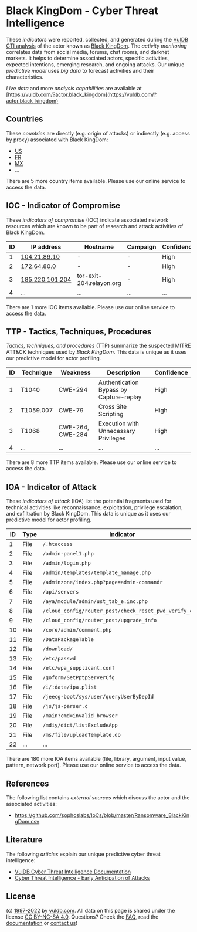 # Black KingDom - Cyber Threat Intelligence

These _indicators_ were reported, collected, and generated during the [VulDB CTI analysis](https://vuldb.com/?kb.cti) of the actor known as [Black KingDom](https://vuldb.com/?actor.black_kingdom). The _activity monitoring_ correlates data from social media, forums, chat rooms, and darknet markets. It helps to determine associated actors, specific activities, expected intentions, emerging research, and ongoing attacks. Our unique _predictive model_ uses _big data_ to forecast activities and their characteristics.

_Live data_ and more _analysis capabilities_ are available at [https://vuldb.com/?actor.black_kingdom](https://vuldb.com/?actor.black_kingdom)

## Countries

These _countries_ are directly (e.g. origin of attacks) or indirectly (e.g. access by proxy) associated with Black KingDom:

* [US](https://vuldb.com/?country.us)
* [FR](https://vuldb.com/?country.fr)
* [MX](https://vuldb.com/?country.mx)
* ...

There are 5 more country items available. Please use our online service to access the data.

## IOC - Indicator of Compromise

These _indicators of compromise_ (IOC) indicate associated network resources which are known to be part of research and attack activities of Black KingDom.

ID | IP address | Hostname | Campaign | Confidence
-- | ---------- | -------- | -------- | ----------
1 | [104.21.89.10](https://vuldb.com/?ip.104.21.89.10) | - | - | High
2 | [172.64.80.0](https://vuldb.com/?ip.172.64.80.0) | - | - | High
3 | [185.220.101.204](https://vuldb.com/?ip.185.220.101.204) | tor-exit-204.relayon.org | - | High
4 | ... | ... | ... | ...

There are 1 more IOC items available. Please use our online service to access the data.

## TTP - Tactics, Techniques, Procedures

_Tactics, techniques, and procedures_ (TTP) summarize the suspected MITRE ATT&CK techniques used by _Black KingDom_. This data is unique as it uses our predictive model for actor profiling.

ID | Technique | Weakness | Description | Confidence
-- | --------- | -------- | ----------- | ----------
1 | T1040 | CWE-294 | Authentication Bypass by Capture-replay | High
2 | T1059.007 | CWE-79 | Cross Site Scripting | High
3 | T1068 | CWE-264, CWE-284 | Execution with Unnecessary Privileges | High
4 | ... | ... | ... | ...

There are 8 more TTP items available. Please use our online service to access the data.

## IOA - Indicator of Attack

These _indicators of attack_ (IOA) list the potential fragments used for technical activities like reconnaissance, exploitation, privilege escalation, and exfiltration by Black KingDom. This data is unique as it uses our predictive model for actor profiling.

ID | Type | Indicator | Confidence
-- | ---- | --------- | ----------
1 | File | `/.htaccess` | Medium
2 | File | `/admin-panel1.php` | High
3 | File | `/admin/login.php` | High
4 | File | `/admin/templates/template_manage.php` | High
5 | File | `/adminzone/index.php?page=admin-commandr` | High
6 | File | `/api/servers` | Medium
7 | File | `/aya/module/admin/ust_tab_e.inc.php` | High
8 | File | `/cloud_config/router_post/check_reset_pwd_verify_code` | High
9 | File | `/cloud_config/router_post/upgrade_info` | High
10 | File | `/core/admin/comment.php` | High
11 | File | `/DataPackageTable` | High
12 | File | `/download/` | Medium
13 | File | `/etc/passwd` | Medium
14 | File | `/etc/wpa_supplicant.conf` | High
15 | File | `/goform/SetPptpServerCfg` | High
16 | File | `/i/:data/ipa.plist` | High
17 | File | `/jeecg-boot/sys/user/queryUserByDepId` | High
18 | File | `/js/js-parser.c` | High
19 | File | `/main?cmd=invalid_browser` | High
20 | File | `/mdiy/dict/listExcludeApp` | High
21 | File | `/ms/file/uploadTemplate.do` | High
22 | ... | ... | ...

There are 180 more IOA items available (file, library, argument, input value, pattern, network port). Please use our online service to access the data.

## References

The following list contains _external sources_ which discuss the actor and the associated activities:

* https://github.com/sophoslabs/IoCs/blob/master/Ransomware_BlackKingDom.csv

## Literature

The following _articles_ explain our unique predictive cyber threat intelligence:

* [VulDB Cyber Threat Intelligence Documentation](https://vuldb.com/?kb.cti)
* [Cyber Threat Intelligence - Early Anticipation of Attacks](https://www.scip.ch/en/?labs.20201022)

## License

(c) [1997-2022](https://vuldb.com/?kb.changelog) by [vuldb.com](https://vuldb.com/?kb.about). All data on this page is shared under the license [CC BY-NC-SA 4.0](https://creativecommons.org/licenses/by-nc-sa/4.0/). Questions? Check the [FAQ](https://vuldb.com/?kb.faq), read the [documentation](https://vuldb.com/?kb) or [contact us](https://vuldb.com/?contact)!
